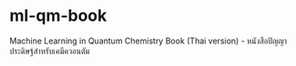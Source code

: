 # ml-qm-book
Machine Learning in Quantum Chemistry Book (Thai version) - หนังสือปัญญาประดิษฐ์สำหรับเคมีควอนตัม

